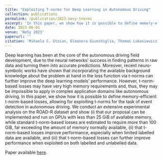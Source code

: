 ```yaml
---
title: "Exploiting T-norms for Deep Learning in Autonomous Driving"
collection: publications
permalink: /publication/2023-nesy-tnorms
excerpt: 'In this paper, we show how it is possible to define memory-efficient t-norm-based losses, allowing for exploiting t-norms for the task of event detection in autonomous driving.'
date: 2023-06-01
venue: 'NeSy 2023'
paperurl: ''
citation: 'Mihaela C. Stoian, Eleonora Giunchiglia, Thomas Lukasiewicz. Exploiting T-norms for Deep Learning in Autonomous Driving. Proceedings of the 17th International Workshop on Neural-Symbolic Learning and Reasoning (NeSy), 2023.'
---
```


Deep learning has been at the core of the autonomous driving field development, due to the neural networks' success in finding patterns in raw data and turning them into accurate predictions. Moreover, recent neuro-symbolic works have shown that incorporating the available background knowledge about the problem at hand in the loss function via t-norms can further improve the deep learning models' performance. However, t-norm-based losses may have very high memory requirements and, thus, they may be impossible to apply in complex application domains like autonomous driving. In this paper, we show how it is possible to define memory-efficient t-norm-based losses, allowing for exploiting t-norms for the task of event detection in autonomous driving. We conduct an extensive experimental analysis on the ROAD-R dataset and show (i) that our proposal can be implemented and run on GPUs with less than 25 GiB of available memory, while standard t-norm-based losses are estimated to require more than 100 GiB, far exceeding the amount of memory normally available, (ii) that t-norm-based losses improve performance, especially when limited labelled data are available, and (iii) that t-norm-based losses can further improve performance when exploited on both labelled and unlabelled data. 

Paper available [here](https://arxiv.org/abs/2402.11362).

